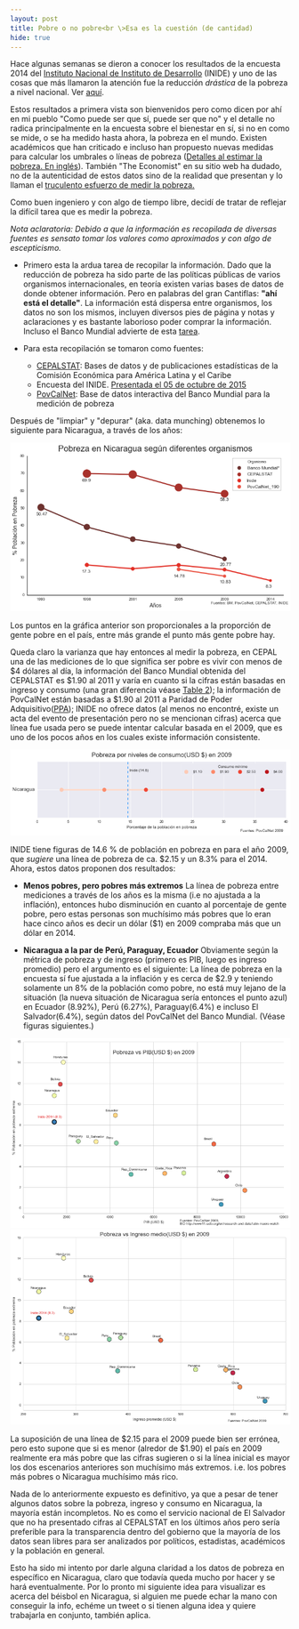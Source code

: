 ```yaml
---
layout: post
title: Pobre o no pobre<br \>Esa es la cuestión (de cantidad)
hide: true
---
```

Hace algunas semanas se dieron a conocer los resultados de la encuesta 2014 del [Instituto Nacional de Instituto de Desarrollo](http://www.inide.gob.ni/) (INIDE) y uno de las cosas que más llamaron la atención fue la reducción _drástica_ de la pobreza a nivel nacional. Ver [aquí](http://confidencial.com.ni/pobreza-bajo-de-42-5-a-29-6/).

Estos resultados a primera vista son bienvenidos pero como dicen por ahí en mi pueblo "Como puede ser que sí, puede ser que no" y el detalle no radica principalmente en la encuesta sobre el bienestar en sí, si no en como se mide, o se ha medido hasta ahora, la pobreza en el mundo.  Existen académicos que han criticado e incluso han propuesto nuevas medidas para calcular los umbrales o líneas de pobreza ([Detalles al estimar la pobreza. En inglés](http://ineteconomics.org/ideas-papers/blog/is-the-devil-in-the-details-estimating-global-poverty)). También "The Economist" en su sitio web ha dudado, no de la autenticidad de estos datos sino de la realidad que presentan y lo llaman el [truculento esfuerzo de medir la pobreza.](http://www.economist.com/news/finance-economics/21673530-number-poor-people-declining-data-are-fuzzy-tricky-work-measuring-falling)

Como buen ingeniero y con algo de tiempo libre, decidí de tratar de reflejar la difícil tarea que es medir la pobreza.

*Nota aclaratoria: Debido a que la información es recopilada de diversas fuentes es sensato tomar los valores como aproximados y con algo de escepticismo.*

* Primero esta la ardua tarea de recopilar la información. Dado que la reducción de pobreza ha sido parte de las políticas públicas de varios organismos internacionales, en teoría existen varias bases de datos de donde obtener información. Pero  en palabras del gran Cantiflas: **"ahí está el detalle"**. La información está dispersa entre organismos, los datos no son los mismos, incluyen diversos pies de página y notas y aclaraciones y es bastante laborioso poder comprar la información. Incluso el Banco Mundial advierte de esta [tarea](http://www.bancomundial.org/es/news/press-release/2015/10/15/world-bank-new-end-poverty-tool-surveys-in-poorest-countries).

* Para esta recopilación se tomaron como fuentes:
    * [CEPALSTAT](http://estadisticas.cepal.org/cepalstat/web_cepalstat/openDataAPI.asp?idioma=e): Bases de datos y de publicaciones estadísticas de la Comisión Económica para América Latina y el Caribe
    * Encuesta del INIDE. [Presentada el 05 de octubre de 2015](http://www.inide.gob.ni/Emnv/Emnv14/RESULTADOS%20DE%20POBREZA%202014%20I%20INIDE.pdf)
    * [PovCalNet](http://iresearch.worldbank.org/PovcalNet/index.htm?0,3): Base de datos interactiva del Banco Mundial para la medición de pobreza

Después de "limpiar" y "depurar" (aka. data munching) obtenemos lo siguiente para Nicaragua, a través de los años:

![Pobreza en Nicaragua según diversas instituciones](/img/poverty/poverty-nic-institution.png)

Los puntos en la gráfica anterior son proporcionales a la proporción de gente pobre en el país, entre más grande el punto más gente pobre hay.

Queda claro la varianza que hay entonces al medir la pobreza, en CEPAL una de las mediciones de lo que significa ser pobre es vivir con menos de $4 dólares al día, la información del Banco Mundial obtenida del CEPALSTAT es $1.90 al 2011 y varía en cuanto si la cifras están basadas en ingreso y consumo (una gran diferencia véase [Table 2](http://ineteconomics.org/ideas-papers/blog/is-the-devil-in-the-details-estimating-global-poverty)); la información de PovCalNet están basadas a $1.90 al 2011 a Paridad de Poder Adquisitivo([PPA](https://es.wikipedia.org/wiki/Paridad_de_poder_adquisitivo)); INIDE no ofrece datos (al menos no encontré, existe un acta del evento de presentación pero no se mencionan cifras) acerca que línea fue usada pero se puede intentar calcular basada en el 2009, que es uno de los pocos años en los cuales existe información consistente.

![Pobreza con diferentes lineas bases](/img/poverty/poverty-level-nic-2009.png)


INIDE tiene figuras de 14.6 % de población en pobreza en para el año 2009, que *sugiere* una línea de pobreza de ca. $2.15 y un 8.3% para el 2014. Ahora, estos datos proponen dos resultados:

* **Menos pobres, pero pobres más extremos**
La línea de pobreza entre mediciones a través de los años es la misma (i.e no ajustada a la inflación), entonces hubo disminución en cuanto al porcentaje de gente pobre, pero estas personas son muchísimo más pobres que lo eran hace cinco años es decir un dólar ($1) en 2009 compraba más que un dólar en 2014.

* **Nicaragua a la par de Perú, Paraguay, Ecuador**
Obviamente según la métrica de pobreza y de ingreso (primero es PIB, luego es ingreso promedio) pero el argumento es el siguiente: La línea de pobreza en la encuesta sí fue ajustada a la inflación y es cerca de $2.9 y teniendo solamente un 8% de la población como pobre, no está muy lejano de la situación (la nueva situación de Nicaragua sería entonces el punto azul) en Ecuador (8.92%), Perú (6.27%), Paraguay(6.4%) e incluso El Salvador(6.4%), según datos del PovCalNet del Banco Mundial. (Véase figuras siguientes.)

![Pobreza vs. PIB en América Latina](/img/poverty/poverty-pib-latam-2009.png)
![Pobreza vs. Ingreso medio en América Latina](/img/poverty/poverty-mincome-latam-2009.png)

La suposición de una línea de $2.15 para el 2009 puede bien ser errónea, pero esto supone que si es menor (alredor de $1.90) el país en 2009 realmente era más pobre que las cifras sugieren o si la línea inicial es mayor los dos escenarios anteriores son muchísimo más extremos. i.e. los pobres más pobres o Nicaragua muchísimo más rico.

Nada de lo anteriormente expuesto es definitivo, ya que a pesar de tener algunos datos sobre la pobreza, ingreso y consumo en Nicaragua, la mayoría están incompletos. No es como el servicio nacional de El Salvador que no ha presentado cifras al CEPALSTAT en los últimos años pero sería preferible para la transparencia dentro del gobierno que la mayoría de los datos sean libres para ser analizados por políticos, estadistas, académicos y la población en general.

Esto ha sido mi intento por darle alguna claridad a los datos de pobreza en específico en Nicaragua, claro que todavía queda mucho por hacer y se hará eventualmente. Por lo pronto mi siguiente idea para visualizar es acerca del béisbol en Nicaragua, si alguien me puede echar la mano con conseguir la info, echéme un tweet o si tienen alguna idea y quiere trabajarla en conjunto, también aplica.
